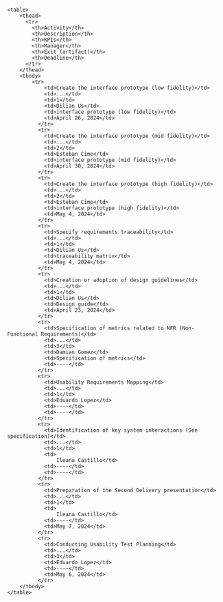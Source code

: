     <table>
        <thead>
          <tr>
            <th>Activity</th>
            <th>Description</th>
            <th>KPIs</th>
            <th>Manager</th>
            <th>Exit (artifact)</th>
            <th>Deadline</th>
          </tr>
        </thead>
        <tbody>
            <tr>
                <td>Create the interface prototype (low fidelity)</td>
                <td>...</td>
                <td>1</td>
                <td>Dilian Us</td>
                <td>interface prototype (low fidelity)</td>
                <td>April 26, 2024</td>
              </tr>
              <tr>
                <td>Create the interface prototype (mid fidelity)</td>
                <td>...</td>
                <td>2</td>
                <td>Esteban Cime</td>
                <td>interface prototype (mid fidelity)</td>
                <td>April 30, 2024</td>
              </tr>
              <tr>
                <td>Create the interface prototype (high fidelity)</td>
                <td>...</td>
                <td>2</td>
                <td>Esteban Cime</td>
                <td>interface prototype (high fidelity)</td>
                <td>May 4, 2024</td>
              </tr>
              <tr>
                <td>Specify requirements traceability</td>
                <td>...</td>
                <td>1</td>
                <td>Dilian Us</td>
                <td>traceability matrix</td>
                <td>May 4, 2024</td>
              </tr>
              <tr>
                <td>Creation or adoption of design guidelines</td>
                <td>...</td>
                <td>1</td>
                <td>Dilian Us</td>
                <td>Design guide</td>
                <td>April 23, 2024</td>
              </tr>
              <tr>
                <td>Specification of metrics related to NFR (Non-Functional Requirements)</td>
                <td>...</td>
                <td>3</td>
                <td>Damian Gomez</td>
                <td>Specification of metrics</td>
                <td>----</td>
              </tr>
              <tr>
                <td>Usability Requirements Mapping</td>
                <td>...</td>
                <td>1</td>
                <td>Eduardo Lopez</td>
                <td>----</td>
                <td>----</td>
              </tr>
              <tr>
                <td>Identification of key system interactions (See specification)</td>
                <td>...</td>
                <td>1</td>
                <td>
                    Ileana Castillo</td>
                <td>----</td>
                <td>----</td>
              </tr>
              <tr>
                <td>Preparation of the Second Delivery presentation</td>
                <td>...</td>
                <td>1</td>
                <td>
                    Ileana Castillo</td>
                <td>----</td>
                <td>May 7, 2024</td>
              </tr>
              <tr>
                <td>Conducting Usability Test Planning</td>
                <td>...</td>
                <td>3</td>
                <td>Eduardo Lopez</td>
                <td>----</td>
                <td>May 6, 2024</td>
              </tr>
        </tbody>
    </table>
